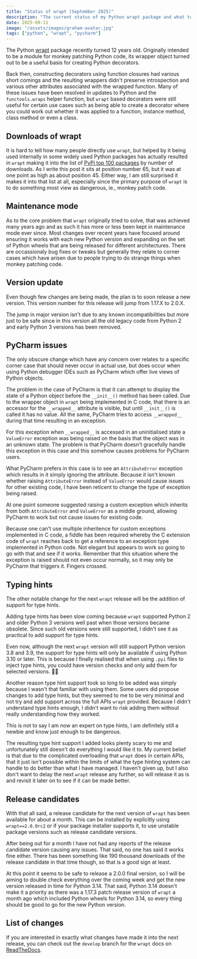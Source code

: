 ```yaml
---
title: "Status of wrapt (September 2025)"
description: "The current status of my Python wrapt package and what to expect next."
date: 2025-09-11
image: "/assets/images/graham-avatar.jpg"
tags: ["python", "wrapt", "pycharm"]
---
```


The Python [wrapt](https://pypi.org/project/wrapt/) package recently turned 12 years old. Originally intended to be a module for monkey patching Python code, its wrapper object turned out to be a useful basis for creating Python decorators.

Back then, constructing decorators using function closures had various short comings and the resulting wrappers didn't preserve introspection and various other attributes associated with the wrapped function. Many of these issues have been resolved in updates to Python and the `functools.wraps` helper function, but `wrapt` based decorators were still useful for certain use cases such as being able to create a decorator where you could work out whether it was applied to a function, instance method, class method or even a class.

## Downloads of wrapt

It is hard to tell how many people directly use `wrapt`, but helped by it being used internally in some widely used Python packages has actually resulted in `wrapt` making it into the list of [PyPi top 100 packages](https://hugovk.github.io/top-pypi-packages/) by number of downloads. As I write this post it sits at position number 65, but it was at one point as high as about position 45. Either way, I am still surprised it makes it into that list at all, especially since the primary purpose of `wrapt` is to do something most view as dangerous, ie., monkey patch code.

## Maintenance mode

As to the core problem that `wrapt` originally tried to solve, that was achieved many years ago and as such it has more or less been kept in maintenance mode ever since. Most changes over recent years have focused around ensuring it works with each new Python version and expanding on the set of Python wheels that are being released for different architectures. There are occassionaly bug fixes or tweaks but generally they relate to corner cases which have arisen due to people trying to do strange things when monkey patching code.

## Version update

Even though few changes are being made, the plan is to soon release a new version. This version number for this release will jump from 1.17.X to 2.0.X.

The jump in major version isn't due to any known incompatibilities but more just to be safe since in this version all the old legacy code from Python 2 and early Python 3 versions has been removed.

## PyCharm issues

The only obscure change which have any concern over relates to a specific corner case that should never occur in actual use, but does occur when using Python debugger IDEs such as PyCharm which offer live views of Python objects.

The problem in the case of PyCharm is that it can attempt to display the state of a Python object before the `__init__()` method has been called. Due to the wrapper object in `wrapt` being implemented in C code, that there is an accessor for the `__wrapped__` attribute is visible, but until `__init__()` is called it has no value. All the same, PyCharm tries to access `__wrapped__` during that time resulting in an exception.

For this exception when `__wrapped__` is accessed in an uninitialised state a `ValueError` exception was being raised on the basis that the object was in an unknown state. The problem is that PyCharm doesn't gracefully handle this exception in this case and this somehow causes problems for PyCharm users.

What PyCharm prefers in this case is to see an `AttributeError` exception which results in it simply ignoring the attribute. Because it isn't known whether raising `AttributeError` instead of `ValueError` would cause issues for other existing code, I have been reticent to change the type of exception being raised.

At one point someone suggested raising a custom exception which inherits from both `AttributeError` and `ValueError` as a middle ground, allowing PyCharm to work but not cause issues for existing code.

Because one can't use multiple inheritence for custom exceptions implemented in C code, a fiddle has been required whereby the C extension code of `wrapt` reaches back to get a reference to an exception type implemented in Python code. Not elegant but appears to work so going to go with that and see if it works. Remember that this situation where the exception is raised should not even occur normally, so it may only be PyCharm that triggers it. Fingers crossed.

## Typing hints

The other notable change for the next `wrapt` release will be the addition of support for type hints.

Adding type hints has been slow coming because `wrapt` supported Python 2 and older Python 3 versions well past when those versions became obsolete. Since such old versions were still supported, I didn't see it as practical to add support for type hints.

Even now, although the next `wrapt` version will still support Python version 3.8 and 3.9, the support for type hints will only be available if using Python 3.10 or later. This is because I finally realised that when using `.pyi` files to inject type hints, you could have version checks and only add them for selected versions. 🤦‍♂️

Another reason type hint support took so long to be added was simply because I wasn't that familiar with using them. Some users did propose changes to add type hints, but they seemed to me to be very minimal and not try and add support across the full APIs `wrapt` provided. Because I didn't understand type hints enough, I didn't want to risk adding them without really understanding how they worked.

This is not to say I am now an expert on type hints, I am definitely still a newbie and know just enough to be dangerous.

The resulting type hint support I added looks plenty scary to me and unfortunately still doesn't do everything I would like it to. My current belief is that due to the complicated overloading that `wrapt` does in certain APIs, that it just isn't possible within the limits of what the type hinting system can handle to do better than what I have managed. I haven't given up, but I also don't want to delay the next `wrapt` release any further, so will release it as is and revisit it later on to see if it can be made better.

## Release candidates

With that all said, a release candidate for the next version of `wrapt` has been available for about a month. This can be installed by explicitly using `wrapt==2.0.0rc2` or if your package installer supports it, to use unstable package versions such as release candidate versions.

After being out for a month I have not had any reports of the release candidate version causing any issues. That said, no one has said it works fine either. There has been something like 190 thousand downloads of the release candidate in that time though, so that is a good sign at least.

At this point it seems to be safe to release a 2.0.0 final version, so I will be aiming to double check everything over the coming week and get the new version released in time for Python 3.14. That said, Python 3.14 doesn't make it a priority as there was a 1.17.3 patch release version of `wrapt` a month ago which included Python wheels for Python 3.14, so every thing should be good to go for the new Python version.

## List of changes

If you are interested in exactly what changes have made it into the next release, you can check out the `develop` branch for the `wrapt` docs on [ReadTheDocs](https://wrapt.readthedocs.io/en/develop/changes.html).
